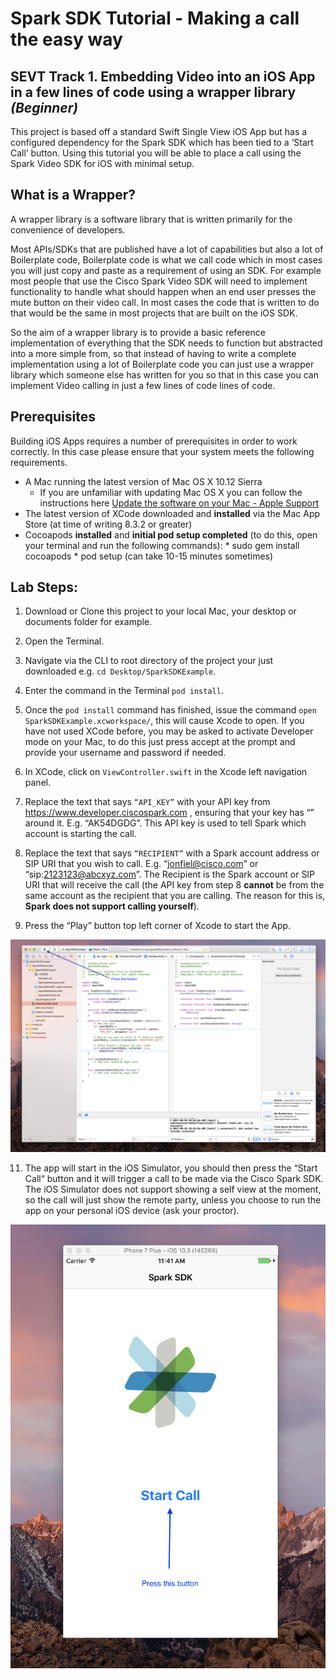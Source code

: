 # Spark SDK Tutorial - Making a call the easy way

## SEVT Track 1. Embedding Video into an iOS App in a few lines of code using a wrapper library *(Beginner)*
This project is based off a standard Swift Single View iOS App but has a configured dependency for the Spark SDK which has been tied to a ‘Start Call’ button. Using this tutorial you will be able to place a call using the Spark Video SDK for iOS with minimal setup.

## What is a Wrapper?
A wrapper library is a software library that is written primarily for the convenience of developers. 

Most APIs/SDKs that are published have a lot of capabilities but also a lot of Boilerplate code, Boilerplate code is what we call code which in most cases you will just copy and paste as a requirement of   using an SDK. For example most people that use the Cisco Spark Video SDK will need to implement functionality to handle what should happen when an end user presses the mute button on their video call. In most cases the code that is written to do that would be the same in most projects that are built on the iOS SDK. 

So the aim of a wrapper library is to provide a basic reference implementation of everything that the SDK needs to function but abstracted into a more simple from, so that instead of having to write a complete implementation using a lot of Boilerplate code you can just use a wrapper library which someone else has written for you so that in this case you can implement Video calling in just a few lines of code lines of code.

## Prerequisites
Building iOS Apps requires a number of prerequisites in order to work correctly. In this case please ensure that your system meets the following requirements.

* A Mac running the latest version of Mac OS X 10.12 Sierra
	- If you are unfamiliar with updating Mac OS X you can follow the instructions here [Update the software on your Mac - Apple Support](https://support.apple.com/en-us/HT201541)
* The latest version of XCode downloaded and **installed** via the Mac App Store (at time of writing 8.3.2 or greater)
* Cocoapods **installed** and **initial pod setup completed** (to do this, open your terminal and run the following commands):
		* sudo gem install cocoapods
		* pod setup (can take 10-15 minutes sometimes)


## Lab Steps:
1. Download or Clone this project to your local Mac, your desktop or documents folder for example.
2. Open the Terminal.

3. Navigate via the CLI to root directory of the project your just downloaded e.g. `cd Desktop/SparkSDKExample`.

4. Enter the command in the Terminal `pod install`.

5. Once the `pod install` command has finished, issue the command `open SparkSDKExample.xcworkspace/`, this will cause Xcode to open. If you have not used XCode before, you may be asked to activate Developer mode on your Mac, to do this just press accept at the prompt and provide your username and password if needed.

6. In XCode, click on `ViewController.swift` in the Xcode left navigation panel.

7. Replace the text that says `“API_KEY”` with your API key from https://www.developer.ciscospark.com , ensuring that your key has “” around it. E.g. “AK54DGDG”. This API key is used to tell Spark which account is starting the call.

8. Replace the text that says `“RECIPIENT”` with a Spark account address or SIP URI that you wish to call. E.g. “jonfiel@cisco.com” or “sip:2123123@abcxyz.com”. The Recipient is the Spark account or SIP URI that will receive the call (the API key from step 8 **cannot** be from the same account as the recipient that you are calling. The reason for this is, **Spark does not support calling yourself**).

9. Press the “Play” button top left corner of Xcode to start the App.

![Alt text](/TutorialAssets/playButton.png "Play Button Example")


11. The app will start in the iOS Simulator, you should then press the “Start Call“ button and it will trigger a call to be made via the Cisco Spark SDK. The iOS Simulator does not support showing a self view at the moment, so the call will just show the remote party, unless you choose to run the app on your personal iOS device (ask your proctor).

![Alt text](/TutorialAssets/startCall.png "Start Call Example")

